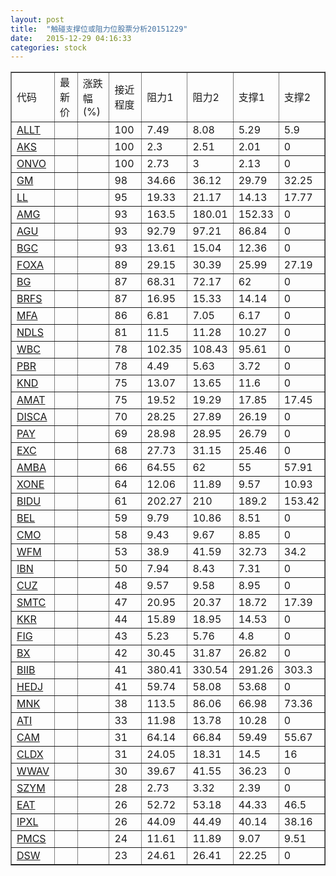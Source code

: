 ```yaml
---
layout: post
title:  "触碰支撑位或阻力位股票分析20151229"
date:   2015-12-29 04:16:33
categories: stock
---
```

<script type="text/javascript">
var stockList = []
stockList.push('gb_allt');
stockList.push('gb_aks');
stockList.push('gb_onvo');
stockList.push('gb_gm');
stockList.push('gb_ll');
stockList.push('gb_amg');
stockList.push('gb_agu');
stockList.push('gb_bgc');
stockList.push('gb_foxa');
stockList.push('gb_bg');
stockList.push('gb_brfs');
stockList.push('gb_mfa');
stockList.push('gb_ndls');
stockList.push('gb_wbc');
stockList.push('gb_pbr');
stockList.push('gb_knd');
stockList.push('gb_amat');
stockList.push('gb_disca');
stockList.push('gb_pay');
stockList.push('gb_exc');
stockList.push('gb_amba');
stockList.push('gb_xone');
stockList.push('gb_bidu');
stockList.push('gb_bel');
stockList.push('gb_cmo');
stockList.push('gb_wfm');
stockList.push('gb_ibn');
stockList.push('gb_cuz');
stockList.push('gb_smtc');
stockList.push('gb_kkr');
stockList.push('gb_fig');
stockList.push('gb_bx');
stockList.push('gb_biib');
stockList.push('gb_hedj');
stockList.push('gb_mnk');
stockList.push('gb_ati');
stockList.push('gb_cam');
stockList.push('gb_cldx');
stockList.push('gb_wwav');
stockList.push('gb_szym');
stockList.push('gb_eat');
stockList.push('gb_ipxl');
stockList.push('gb_pmcs');
stockList.push('gb_dsw');
</script>
<table border="1">
 <tr>
 <td>代码</td>
 <td>最新价</td>
 <td>涨跌幅(%)</td>
 <td>接近程度</td>
 <td>阻力1</td>
 <td>阻力2</td>
 <td>支撑1</td>
 <td>支撑2</td>
</tr>
  <tr id="allt" class="green">
  <td><a href="http://stock.finance.sina.com.cn/usstock/quotes/ALLT.html" target="_blank">ALLT</a></td><td></td><td></td><td>100</td><td>7.49</td><td>8.08</td><td>5.29</td><td>5.9</td></tr>
  <tr id="aks" class="red">
  <td><a href="http://stock.finance.sina.com.cn/usstock/quotes/AKS.html" target="_blank">AKS</a></td><td></td><td></td><td>100</td><td>2.3</td><td>2.51</td><td>2.01</td><td>0</td></tr>
  <tr id="onvo" class="red">
  <td><a href="http://stock.finance.sina.com.cn/usstock/quotes/ONVO.html" target="_blank">ONVO</a></td><td></td><td></td><td>100</td><td>2.73</td><td>3</td><td>2.13</td><td>0</td></tr>
  <tr id="gm" class="red">
  <td><a href="http://stock.finance.sina.com.cn/usstock/quotes/GM.html" target="_blank">GM</a></td><td></td><td></td><td>98</td><td>34.66</td><td>36.12</td><td>29.79</td><td>32.25</td></tr>
  <tr id="ll" class="green">
  <td><a href="http://stock.finance.sina.com.cn/usstock/quotes/LL.html" target="_blank">LL</a></td><td></td><td></td><td>95</td><td>19.33</td><td>21.17</td><td>14.13</td><td>17.77</td></tr>
  <tr id="amg" class="red">
  <td><a href="http://stock.finance.sina.com.cn/usstock/quotes/AMG.html" target="_blank">AMG</a></td><td></td><td></td><td>93</td><td>163.5</td><td>180.01</td><td>152.33</td><td>0</td></tr>
  <tr id="agu" class="red">
  <td><a href="http://stock.finance.sina.com.cn/usstock/quotes/AGU.html" target="_blank">AGU</a></td><td></td><td></td><td>93</td><td>92.79</td><td>97.21</td><td>86.84</td><td>0</td></tr>
  <tr id="bgc" class="red">
  <td><a href="http://stock.finance.sina.com.cn/usstock/quotes/BGC.html" target="_blank">BGC</a></td><td></td><td></td><td>93</td><td>13.61</td><td>15.04</td><td>12.36</td><td>0</td></tr>
  <tr id="foxa" class="green">
  <td><a href="http://stock.finance.sina.com.cn/usstock/quotes/FOXA.html" target="_blank">FOXA</a></td><td></td><td></td><td>89</td><td>29.15</td><td>30.39</td><td>25.99</td><td>27.19</td></tr>
  <tr id="bg" class="red">
  <td><a href="http://stock.finance.sina.com.cn/usstock/quotes/BG.html" target="_blank">BG</a></td><td></td><td></td><td>87</td><td>68.31</td><td>72.17</td><td>62</td><td>0</td></tr>
  <tr id="brfs" class="red">
  <td><a href="http://stock.finance.sina.com.cn/usstock/quotes/BRFS.html" target="_blank">BRFS</a></td><td></td><td></td><td>87</td><td>16.95</td><td>15.33</td><td>14.14</td><td>0</td></tr>
  <tr id="mfa" class="red">
  <td><a href="http://stock.finance.sina.com.cn/usstock/quotes/MFA.html" target="_blank">MFA</a></td><td></td><td></td><td>86</td><td>6.81</td><td>7.05</td><td>6.17</td><td>0</td></tr>
  <tr id="ndls" class="green">
  <td><a href="http://stock.finance.sina.com.cn/usstock/quotes/NDLS.html" target="_blank">NDLS</a></td><td></td><td></td><td>81</td><td>11.5</td><td>11.28</td><td>10.27</td><td>0</td></tr>
  <tr id="wbc" class="red">
  <td><a href="http://stock.finance.sina.com.cn/usstock/quotes/WBC.html" target="_blank">WBC</a></td><td></td><td></td><td>78</td><td>102.35</td><td>108.43</td><td>95.61</td><td>0</td></tr>
  <tr id="pbr" class="red">
  <td><a href="http://stock.finance.sina.com.cn/usstock/quotes/PBR.html" target="_blank">PBR</a></td><td></td><td></td><td>78</td><td>4.49</td><td>5.63</td><td>3.72</td><td>0</td></tr>
  <tr id="knd" class="green">
  <td><a href="http://stock.finance.sina.com.cn/usstock/quotes/KND.html" target="_blank">KND</a></td><td></td><td></td><td>75</td><td>13.07</td><td>13.65</td><td>11.6</td><td>0</td></tr>
  <tr id="amat" class="red">
  <td><a href="http://stock.finance.sina.com.cn/usstock/quotes/AMAT.html" target="_blank">AMAT</a></td><td></td><td></td><td>75</td><td>19.52</td><td>19.29</td><td>17.85</td><td>17.45</td></tr>
  <tr id="disca" class="green">
  <td><a href="http://stock.finance.sina.com.cn/usstock/quotes/DISCA.html" target="_blank">DISCA</a></td><td></td><td></td><td>70</td><td>28.25</td><td>27.89</td><td>26.19</td><td>0</td></tr>
  <tr id="pay" class="red">
  <td><a href="http://stock.finance.sina.com.cn/usstock/quotes/PAY.html" target="_blank">PAY</a></td><td></td><td></td><td>69</td><td>28.98</td><td>28.95</td><td>26.79</td><td>0</td></tr>
  <tr id="exc" class="green">
  <td><a href="http://stock.finance.sina.com.cn/usstock/quotes/EXC.html" target="_blank">EXC</a></td><td></td><td></td><td>68</td><td>27.73</td><td>31.15</td><td>25.46</td><td>0</td></tr>
  <tr id="amba" class="green">
  <td><a href="http://stock.finance.sina.com.cn/usstock/quotes/AMBA.html" target="_blank">AMBA</a></td><td></td><td></td><td>66</td><td>64.55</td><td>62</td><td>55</td><td>57.91</td></tr>
  <tr id="xone" class="green">
  <td><a href="http://stock.finance.sina.com.cn/usstock/quotes/XONE.html" target="_blank">XONE</a></td><td></td><td></td><td>64</td><td>12.06</td><td>11.89</td><td>9.57</td><td>10.93</td></tr>
  <tr id="bidu" class="green">
  <td><a href="http://stock.finance.sina.com.cn/usstock/quotes/BIDU.html" target="_blank">BIDU</a></td><td></td><td></td><td>61</td><td>202.27</td><td>210</td><td>189.2</td><td>153.42</td></tr>
  <tr id="bel" class="red">
  <td><a href="http://stock.finance.sina.com.cn/usstock/quotes/BEL.html" target="_blank">BEL</a></td><td></td><td></td><td>59</td><td>9.79</td><td>10.86</td><td>8.51</td><td>0</td></tr>
  <tr id="cmo" class="red">
  <td><a href="http://stock.finance.sina.com.cn/usstock/quotes/CMO.html" target="_blank">CMO</a></td><td></td><td></td><td>58</td><td>9.43</td><td>9.67</td><td>8.85</td><td>0</td></tr>
  <tr id="wfm" class="green">
  <td><a href="http://stock.finance.sina.com.cn/usstock/quotes/WFM.html" target="_blank">WFM</a></td><td></td><td></td><td>53</td><td>38.9</td><td>41.59</td><td>32.73</td><td>34.2</td></tr>
  <tr id="ibn" class="red">
  <td><a href="http://stock.finance.sina.com.cn/usstock/quotes/IBN.html" target="_blank">IBN</a></td><td></td><td></td><td>50</td><td>7.94</td><td>8.43</td><td>7.31</td><td>0</td></tr>
  <tr id="cuz" class="red">
  <td><a href="http://stock.finance.sina.com.cn/usstock/quotes/CUZ.html" target="_blank">CUZ</a></td><td></td><td></td><td>48</td><td>9.57</td><td>9.58</td><td>8.95</td><td>0</td></tr>
  <tr id="smtc" class="green">
  <td><a href="http://stock.finance.sina.com.cn/usstock/quotes/SMTC.html" target="_blank">SMTC</a></td><td></td><td></td><td>47</td><td>20.95</td><td>20.37</td><td>18.72</td><td>17.39</td></tr>
  <tr id="kkr" class="red">
  <td><a href="http://stock.finance.sina.com.cn/usstock/quotes/KKR.html" target="_blank">KKR</a></td><td></td><td></td><td>44</td><td>15.89</td><td>18.95</td><td>14.53</td><td>0</td></tr>
  <tr id="fig" class="red">
  <td><a href="http://stock.finance.sina.com.cn/usstock/quotes/FIG.html" target="_blank">FIG</a></td><td></td><td></td><td>43</td><td>5.23</td><td>5.76</td><td>4.8</td><td>0</td></tr>
  <tr id="bx" class="red">
  <td><a href="http://stock.finance.sina.com.cn/usstock/quotes/BX.html" target="_blank">BX</a></td><td></td><td></td><td>42</td><td>30.45</td><td>31.87</td><td>26.82</td><td>0</td></tr>
  <tr id="biib" class="green">
  <td><a href="http://stock.finance.sina.com.cn/usstock/quotes/BIIB.html" target="_blank">BIIB</a></td><td></td><td></td><td>41</td><td>380.41</td><td>330.54</td><td>291.26</td><td>303.3</td></tr>
  <tr id="hedj" class="green">
  <td><a href="http://stock.finance.sina.com.cn/usstock/quotes/HEDJ.html" target="_blank">HEDJ</a></td><td></td><td></td><td>41</td><td>59.74</td><td>58.08</td><td>53.68</td><td>0</td></tr>
  <tr id="mnk" class="green">
  <td><a href="http://stock.finance.sina.com.cn/usstock/quotes/MNK.html" target="_blank">MNK</a></td><td></td><td></td><td>38</td><td>113.5</td><td>86.06</td><td>66.98</td><td>73.36</td></tr>
  <tr id="ati" class="red">
  <td><a href="http://stock.finance.sina.com.cn/usstock/quotes/ATI.html" target="_blank">ATI</a></td><td></td><td></td><td>33</td><td>11.98</td><td>13.78</td><td>10.28</td><td>0</td></tr>
  <tr id="cam" class="red">
  <td><a href="http://stock.finance.sina.com.cn/usstock/quotes/CAM.html" target="_blank">CAM</a></td><td></td><td></td><td>31</td><td>64.14</td><td>66.84</td><td>59.49</td><td>55.67</td></tr>
  <tr id="cldx" class="green">
  <td><a href="http://stock.finance.sina.com.cn/usstock/quotes/CLDX.html" target="_blank">CLDX</a></td><td></td><td></td><td>31</td><td>24.05</td><td>18.31</td><td>14.5</td><td>16</td></tr>
  <tr id="wwav" class="green">
  <td><a href="http://stock.finance.sina.com.cn/usstock/quotes/WWAV.html" target="_blank">WWAV</a></td><td></td><td></td><td>30</td><td>39.67</td><td>41.55</td><td>36.23</td><td>0</td></tr>
  <tr id="szym" class="red">
  <td><a href="http://stock.finance.sina.com.cn/usstock/quotes/SZYM.html" target="_blank">SZYM</a></td><td></td><td></td><td>28</td><td>2.73</td><td>3.32</td><td>2.39</td><td>0</td></tr>
  <tr id="eat" class="green">
  <td><a href="http://stock.finance.sina.com.cn/usstock/quotes/EAT.html" target="_blank">EAT</a></td><td></td><td></td><td>26</td><td>52.72</td><td>53.18</td><td>44.33</td><td>46.5</td></tr>
  <tr id="ipxl" class="green">
  <td><a href="http://stock.finance.sina.com.cn/usstock/quotes/IPXL.html" target="_blank">IPXL</a></td><td></td><td></td><td>26</td><td>44.09</td><td>44.49</td><td>40.14</td><td>38.16</td></tr>
  <tr id="pmcs" class="green">
  <td><a href="http://stock.finance.sina.com.cn/usstock/quotes/PMCS.html" target="_blank">PMCS</a></td><td></td><td></td><td>24</td><td>11.61</td><td>11.89</td><td>9.07</td><td>9.51</td></tr>
  <tr id="dsw" class="red">
  <td><a href="http://stock.finance.sina.com.cn/usstock/quotes/DSW.html" target="_blank">DSW</a></td><td></td><td></td><td>23</td><td>24.61</td><td>26.41</td><td>22.25</td><td>0</td></tr>
</table>
